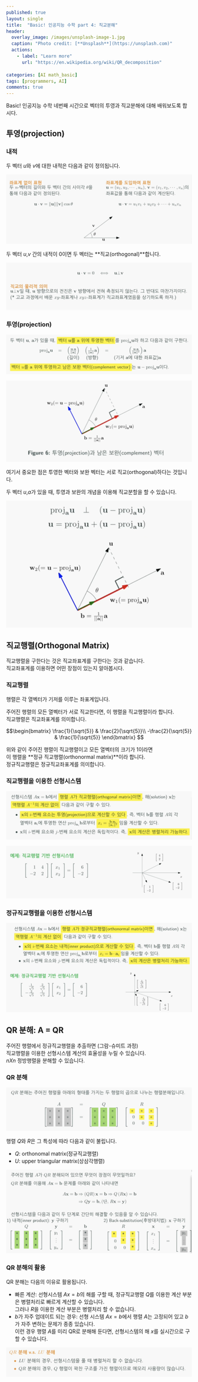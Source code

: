 ```yaml
---
published: true
layout: single
title:  "Basic! 인공지능 수학 part 4: 직교분해"
header:
  overlay_image: /images/unsplash-image-1.jpg
  caption: "Photo credit: [**Unsplash**](https://unsplash.com)"
  actions:
    - label: "Learn more"
      url: "https://en.wikipedia.org/wiki/QR_decomposition"
      
categories: [AI math_basic]
tags: [programmers, AI]
comments: true
---
```


 Basic! 인공지능 수학 네번째 시간으로 벡터의 투영과 직교분해에 대해 배워보도록 합시다. 

## 투영(projection)

### 내적 

두 벡터 $u$와 $v$에 대한 내적은 다음과 같이 정의됩니다.  

![](/images/2020-12/orthogonal/1.png)

두 벡터 $u$,$v$ 간의 내적이 0이면 두 벡터는 **직교(orthogonal)**합니다.

![](/images/2020-12/orthogonal/2.png)

### 투영(projection)

![](/images/2020-12/orthogonal/3.png)

![](/images/2020-12/orthogonal/4.png)

여기서 중요한 점은 투영한 벡터와 보완 벡터는 서로 직교(orthogonal)하다는 것입니다.

두 벡터 $u$,$a$가 있을 때, 투영과 보완의 개념을 이용해 직교분할을 할 수 있습니다. 

![](/images/2020-12/orthogonal/5.png)

## 직교행렬(Orthogonal Matrix)

직교행렬을 구한다는 것은 직교좌표계를 구한다는 것과 같습니다.  
직교좌표계를 이용하면 어떤 장점이 있는지 알아봅시다.  

### 직교행렬

행렬은 각 열벡터가 기저를 이루는 좌표계입니다.  

주어진 행렬의 모든 열벡터가 서로 직교한다면, 이 행렬을 직교행렬이라 합니다.  
직교행렬은 직교좌표계를 의미합니다.  

$$\begin{bmatrix}
\frac{1}{\sqrt{5}} & \frac{2}{\sqrt{5}}\\
-\frac{2}{\sqrt{5}} & \frac{1}{\sqrt{5}}
\end{bmatrix}
$$

위와 같이 주어진 행렬이 직교행렬이고 모든 열벡터의 크기가 1이라면  
이 행렬을 **정규 직교행렬(orthonormal matrix)**이라 합니다.  
정규직교행렬은 정규직교좌표계를 의미합니다.  

### 직교행렬을 이용한 선형시스템

![](/images/2020-12/orthogonal/6.png)

![](/images/2020-12/orthogonal/7.png)

### 정규직교행렬을 이용한 선형시스템

![](/images/2020-12/orthogonal/8.png)

## QR 분해: A = QR

주어진 행렬에서 정규직교행렬을 추출하면 (그람-슈미트 과정)  
직교행렬을 이용한 선형시스템 계산의 효율성을 누릴 수 있습니다.  
$n X n$ 정방행렬을 분해할 수 있습니다.  

### QR 분해 

![](/images/2020-12/orthogonal/9.png)

행렬 $Q$와 $R$은 그 특성에 따라 다음과 같이 불립니다.  
* $Q$: orthonomal matrix(정규직교행렬)  
* $U$: upper triangular matrix(상삼각행렬)  

![](/images/2020-12/orthogonal/10.png)

### QR 분해의 활용

QR 분해는 다음의 이유로 활용됩니다.

* 빠른 계산: 선형시스템 $Ax = b$의 해를 구할 때, 정규직교행렬 $Q$를 이용한 계산 부분은 병렬처리로 빠르게 계산할 수 있습니다.  
그러나 $R$을 이용한 계산 부분은 병렬처리 할 수 없습니다. 
* $b$가 자주 업데이트 되는 경우: 선형 시스템 $Ax = b$에서 행렬 $A$는 고정되어 있고 $b$가 자주 변하는 문제가 종종 있습니다.  
이런 경우 행렬 $A$를 미리 QR로 분해해 둔다면, 선형시스템의 해 $x$를 실시간으로 구할 수 있습니다. 

![](/images/2020-12/orthogonal/11.png)
